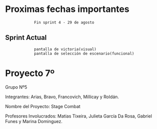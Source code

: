 # Proximas fechas importantes 
                 Fin sprint 4 - 29 de agosto

## Sprint Actual
                 
                 pantalla de victoria(visual)
                 pantalla de selección de escenario(funcional) 

# Proyecto 7º

Grupo Nº5

Integrantes: Arias, Bravo, Francovich, Millicay y Roldán.

Nombre del Proyecto: Stage Combat

Profesores Involucrados: Matias Tixeira, Julieta García Da Rosa, Gabriel Funes y Marina Dominguez.
